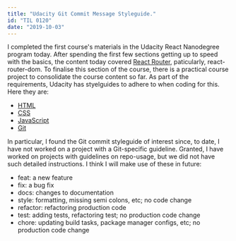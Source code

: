 ```yaml
---
title: "Udacity Git Commit Message Styleguide."
id: "TIL 0120"
date: "2019-10-03"
---
```


I completed the first course's materials in the Udacity React Nanodegree program today. After spending the first few sections getting up to speed with the basics, the content today covered [React Router](https://reacttraining.com/react-router/web/guides/quick-start), paticularly, react-router-dom. To finalise this section of the course, there is a practical course project to consolidate the course content so far. As part of the requirements, Udacity has styelguides to adhere to when coding for this. Here they are: 

* [HTML](http://udacity.github.io/frontend-nanodegree-styleguide/index.html)
* [CSS](http://udacity.github.io/frontend-nanodegree-styleguide/css.html)
* [JavaScript](http://udacity.github.io/frontend-nanodegree-styleguide/javascript.html)
* [Git](https://udacity.github.io/git-styleguide/)

In particular, I found the Git commit styleguide of interest since, to date, I have not worked on a project with a Git-specific guideline. Granted, I have worked on projects with guidelines on repo-usage, but we did not have such detailed instructions. I think I will make use of these in future:

* feat: a new feature
* fix: a bug fix
* docs: changes to documentation
* style: formatting, missing semi colons, etc; no code change
* refactor: refactoring production code
* test: adding tests, refactoring test; no production code change
* chore: updating build tasks, package manager configs, etc; no production code change
